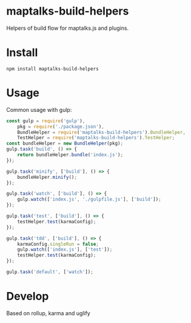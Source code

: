 # maptalks-build-helpers
Helpers of build flow for maptalks.js and plugins.

# Install

```npm install maptalks-build-helpers```

# Usage

Common usage with gulp:

```javascript
const gulp = require('gulp'),
    pkg = require('./package.json'),
    BundleHelper = require('maptalks-build-helpers').BundleHelper,
    TestHelper = require('maptalks-build-helpers').TestHelper;
const bundleHelper = new BundleHelper(pkg);
gulp.task('build', () => {
    return bundleHelper.bundle('index.js');
});

gulp.task('minify', ['build'], () => {
    bundleHelper.minify();
});

gulp.task('watch', ['build'], () => {
    gulp.watch(['index.js', './gulpfile.js'], ['build']);
});

gulp.task('test', ['build'], () => {
    testHelper.test(karmaConfig);
});

gulp.task('tdd', ['build'], () => {
    karmaConfig.singleRun = false;
    gulp.watch(['index.js'], ['test']);
    testHelper.test(karmaConfig);
});

gulp.task('default', ['watch']);
```

# Develop

Based on rollup, karma and uglify